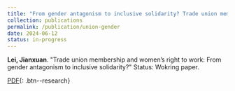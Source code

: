 ```yaml
---
title: "From gender antagonism to inclusive solidarity? Trade union membership and attitudes towards women's employment"
collection: publications
permalink: /publication/union-gender
date: 2024-06-12
status: in-progress
---
```

**Lei, Jianxuan**. "Trade union membership and women’s right to work: From gender antagonism to inclusive solidarity?" Status: Wokring paper.

[PDF](https://jianxuan-lei.github.io/files/paper_rtw.pdf){: .btn--research}
